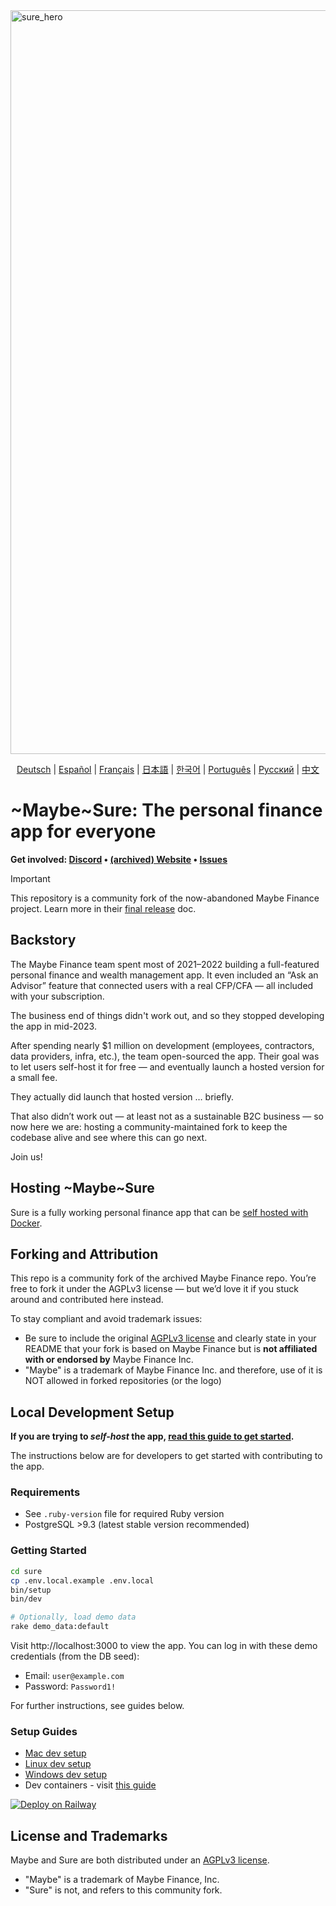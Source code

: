 
<img width="1190" alt="sure_hero" src="https://github.com/user-attachments/assets/959f6e9f-2d8a-4f8c-893e-cd3e6eeb4ff2" />

<p align="center">
  <!-- Keep these links. Translations will automatically update with the README. -->
  <a href="https://readme-i18n.com/de/we-promise/sure">Deutsch</a> | 
  <a href="https://readme-i18n.com/es/we-promise/sure">Español</a> | 
  <a href="https://readme-i18n.com/fr/we-promise/sure">Français</a> | 
  <a href="https://readme-i18n.com/ja/we-promise/sure">日本語</a> | 
  <a href="https://readme-i18n.com/ko/we-promise/sure">한국어</a> | 
  <a href="https://readme-i18n.com/pt/we-promise/sure">Português</a> | 
  <a href="https://readme-i18n.com/ru/we-promise/sure">Русский</a> | 
  <a href="https://readme-i18n.com/zh/we-promise/sure">中文</a>
</p>

# ~Maybe~Sure: The personal finance app for everyone

<b>Get
involved: [Discord](https://discord.gg/36ZGBsxYEK) • [(archived) Website](https://web.archive.org/web/20250715182050/https://maybefinance.com/) • [Issues](https://github.com/we-promise/sure/issues)</b>

> [!IMPORTANT]
> This repository is a community fork of the now-abandoned Maybe Finance project. 
> Learn more in their [final release](https://github.com/maybe-finance/maybe/releases/tag/v0.6.0) doc.

## Backstory

The Maybe Finance team spent most of 2021–2022 building a full-featured personal finance and wealth management app. It even included an “Ask an Advisor” feature that connected users with a real CFP/CFA — all included with your subscription.

The business end of things didn't work out, and so they stopped developing the app in mid-2023.

After spending nearly $1 million on development (employees, contractors, data providers, infra, etc.), the team open-sourced the app. Their goal was to let users self-host it for free — and eventually launch a hosted version for a small fee.

They actually did launch that hosted version … briefly.

That also didn’t work out — at least not as a sustainable B2C business — so now here we are: hosting a community-maintained fork to keep the codebase alive and see where this can go next.

Join us!

## Hosting ~Maybe~Sure

Sure is a fully working personal finance app that can be [self hosted with Docker](docs/hosting/docker.md).

## Forking and Attribution

This repo is a community fork of the archived Maybe Finance repo.
You’re free to fork it under the AGPLv3 license — but we’d love it if you stuck around and contributed here instead.

To stay compliant and avoid trademark issues:

- Be sure to include the original [AGPLv3 license](https://github.com/maybe-finance/maybe/blob/main/LICENSE) and clearly state in your README that your fork is based on Maybe Finance but is **not affiliated with or endorsed by** Maybe Finance Inc.
- "Maybe" is a trademark of Maybe Finance Inc. and therefore, use of it is NOT allowed in forked repositories (or the logo)

## Local Development Setup

**If you are trying to _self-host_ the app, [read this guide to get started](docs/hosting/docker.md).**

The instructions below are for developers to get started with contributing to the app.

### Requirements

- See `.ruby-version` file for required Ruby version
- PostgreSQL >9.3 (latest stable version recommended)

### Getting Started
```sh
cd sure
cp .env.local.example .env.local
bin/setup
bin/dev

# Optionally, load demo data
rake demo_data:default
```

Visit http://localhost:3000 to view the app. You can log in with these demo credentials (from the DB seed):

- Email: `user@example.com`
- Password: `Password1!`

For further instructions, see guides below.

### Setup Guides

- [Mac dev setup](https://github.com/we-promise/sure/wiki/Mac-Dev-Setup-Guide)
- [Linux dev setup](https://github.com/we-promise/sure/wiki/Linux-Dev-Setup-Guide)
- [Windows dev setup](https://github.com/we-promise/sure/wiki/Windows-Dev-Setup-Guide)
- Dev containers - visit [this guide](https://code.visualstudio.com/docs/devcontainers/containers)

[![Deploy on Railway](https://railway.com/button.svg)](https://railway.com/deploy/sure?referralCode=bE8vHp&utm_medium=integration&utm_source=template&utm_campaign=generic)

## License and Trademarks

Maybe and Sure are both distributed under
an [AGPLv3 license](https://github.com/we-promise/sure/blob/main/LICENSE).
- "Maybe" is a trademark of Maybe Finance, Inc.
- "Sure" is not, and refers to this community fork.
